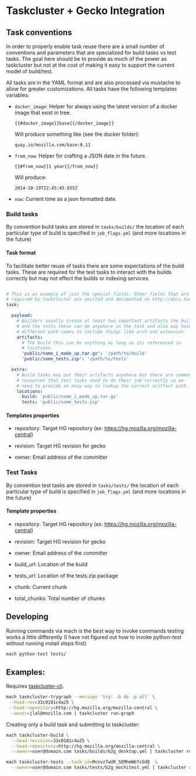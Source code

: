 # Taskcluster + Gecko Integration

## Task conventions

In order to properly enable task reuse there are a small number of
conventions and parameters that are specialized for build tasks vs test
tasks. The goal here should be to provide as much of the power as
taskcluster but not at the cost of making it easy to support the current
model of build/test.


All tasks are in the YAML format and are also processed via mustache to
allow for greater customizations. All tasks have the following
templates variables:


  - `docker_image`: Helper for always using the latest version of a docker
    image that exist in tree.

    ```
    {{#docker_image}}base{{/docker_image}}
    ```

    Will produce something like (see the docker folder):

    ```
    quay.io/mozilla.com/base:0.11
    ```

  - `from_now`: Helper for crafting a JSON date in the future.

    ```
    {{#from_now}}1 year{{/from_now}}
    ```

    Will produce:

    ```
    2014-10-19T22:45:45.655Z
    ```

  - `now`: Current time as a json formatted date.


### Build tasks

By convention build tasks are stored in `tasks/builds/` the location of
each particular type of build is specified in `job_flags.yml` (and more
locations in the future)

#### Task format

To facilitate better reuse of tasks there are some expectations of the
build tasks. These are required for the test tasks to interact with the
builds correctly but may not effect the builds or indexing services.

```yaml

# This is an example of just the special fields. Other fields that are
# required by taskcluster are omitted and documented on http://docs.taskcluster.net/
task:

  payload:
    # Builders usually create at least two important artifacts the build
    # and the tests these can be anywhere in the task and also may have
    # different path names to include things like arch and extension
    artifacts:
      # The build this can be anything as long as its referenced in
      # locations.
      'public/name_i_made_up.tar.gz': '/path/to/build'
      'public/some_tests.zip': '/path/to/tests'

  extra:
    # Build tasks may put their artifacts anywhere but there are common
    # resources that test tasks need to do their job correctly so we
    # need to provide an easy way to lookup the correct aritfact path.
    locations:
      build: 'public/name_i_made_up.tar.gz'
      tests: 'public/some_tests.zip'
```

#### Templates properties

  - repository: Target HG repository (ex:
    https://hg.mozilla.org/mozilla-central)

  - revision: Target HG revision for gecko

  - owner: Email address of the committer

### Test Tasks

By convention test tasks are stored in `tasks/tests/` the location of
each particular type of build is specified in `job_flags.yml` (and more
locations in the future)


#### Template properties

  - repository: Target HG repository (ex:
    https://hg.mozilla.org/mozilla-central)

  - revision: Target HG revision for gecko

  - owner: Email address of the committer

  - build_url: Location of the build

  - tests_url: Location of the tests.zip package

  - chunk: Current chunk

  - total_chunks: Total number of chunks

## Developing

Running commands via mach is the best way to invoke commands testing
works a little differently (I have not figured out how to invoke
python-test without running install steps first)


```sh
mach python-test tests/
```

## Examples:

Requires [taskcluster-cli](https://github.com/taskcluster/taskcluster-cli).

```sh
mach taskcluster-trygraph --message 'try: -b do -p all' \
 --head-rev=33c0181c4a25 \
 --head-repository=http://hg.mozilla.org/mozilla-central \
 --owner=jlal@mozilla.com | taskcluster run-graph
```

Creating only a build task and submitting to taskcluster:

```sh
mach taskcluster-build \
  --head-revision=33c0181c4a25 \
  --head-repository=http://hg.mozilla.org/mozilla-central \
  --owner=user@domain.com tasks/builds/b2g_desktop.yml | taskcluster run-task --verbose
```

```sh
mach taskcluster-tests --task-id=Mcnvz7wUR_SEMhmWb7cGdQ  \
  --owner=user@domain.com tasks/tests/b2g_mochitest.yml | taskcluster run-task --verbose
```
